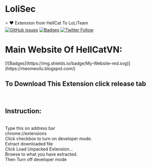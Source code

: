 # LoliSec

:star: :heart: Extension from HellCat To LoLiTeam</br>
[![GitHub issues](https://img.shields.io/github/issues/HellCatVN/HTMLIndex.svg)](https://github.com/HellCatVN/HellCatTool/issues)
[![Badges](https://img.shields.io/badge/Author-HellCatVN-brightgreen.svg)](https://www.facebook.com/hellcat.info)
[![Twitter Follow](https://img.shields.io/twitter/follow/espadrine.svg?style=social&label=Follow)](https://twitter.com/hellcatoffical)
</br>
<h1>Main Website Of HellCatVN:</h1>
[![Badges](https://img.shields.io/badge/My-Website-red.svg)](https://meomeoilu.blogspot.com/)</br>
<h2>To Download This Extension click release tab</h2></br>
<h2>Instruction:</h2></br>
Type this on address bar</br>
chrome://extensions</br>
Click checkbox to turn on developer mode.</br>
Extract downloaded file</br>
Click Load Unpacked Extension...</br>
Browse to what you have extracted.</br>
Then Turn off developer mode</br>
